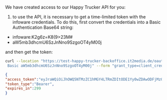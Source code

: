 We have created access to our Happy Trucker API for you:
 
1. to use the API, it is necessary to get a time-limited token with the infoware credentials. To do this, first convert the credentials into a Basic Authentication Base64 string:
- infoware:K2g6z=K8(9>23M#
- aW5mb3dhcmU6SzJnNno9SzgoOT4yM00j

and then get the token:
```bash
curl --location "https://test-happy-trucker-backoffice.it2media.de/oauth2/token" --header "Authorization:
 Basic aW5mb3dhcmU6SzJnNno9SzgoOT4yM00j" --form "grant_type=client_credentials"
```

```json
{
"access_token":"eyJraWQiOiJhOWQ5NTMzZC1hMGY4LTRmZDItODE1Yy0wZDAwODFjMzQyNjYiLCJhbGciOiJSUzI1NiJ9.eyJzdWIiOiJpbmZvd2FyZSIsImF1ZCI6ImluZm93YXJlIiwibmJmIjoxNzMzNzUxNTEzLCJpc3MiOiJodHRwczovL3Rlc3QtaGFwcHktdHJ1Y2tlci1iYWNrb2ZmaWNlLml0Mm1lZGlhLmRlIiwiZXhwIjoxNzMzNzUxODEzLCJpYXQiOjE3MzM3NTE1MTMsImp0aSI6Ijg4OGIwNzIyLTA2NzMtNDk2Yy05ODkyLWJlMTRlOWQ0MGE5YiJ9.TJxkbzwLK1E6GjiWDRvYnCBeUsnRRcbUoCg3x3t9H4XvUfV4ljCGPY4nTiw910keKGTUX4Mnj5PUyvLvj09dDyPAcNV9tuIPKdB_6HUXaaOFujxt2uqWtdmX2ejbDO9L47sKtQSo7ha0aMpTJzoGXideTA-kn9DcXzS813EqMdB1aBxOwb6yuWI19aAofjp2qLqo8NzPxj31xjCr1zeZqduJsghYaA_ksW6JsoJmpAjlB9K_dPXbKSkcrh7QkBf0me2O4jPAt2AHAVzdeHNDekMUNgvVMYL7RZQygKkQjIlaP8iYi5FoZyFQhi7lsLl1tpAAX2oYlvrfKdLHI6w9XA",
"token_type":"Bearer",
"expires_in":299
}
```